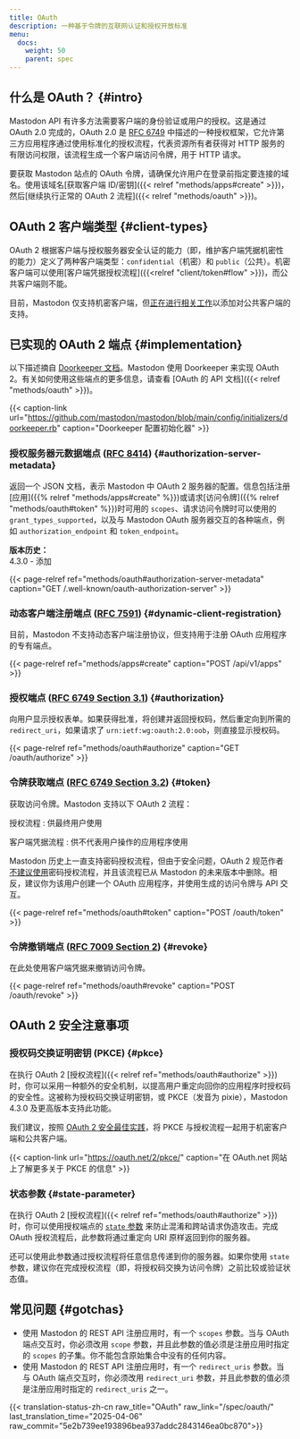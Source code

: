 ```yaml
---
title: OAuth
description: 一种基于令牌的互联网认证和授权开放标准
menu:
  docs:
    weight: 50
    parent: spec
---
```


## 什么是 OAuth？ {#intro}

Mastodon API 有许多方法需要客户端的身份验证或用户的授权。这是通过 OAuth 2.0 完成的，OAuth 2.0 是 [RFC 6749](https://tools.ietf.org/html/rfc6749) 中描述的一种授权框架，它允许第三方应用程序通过使用标准化的授权流程，代表资源所有者获得对 HTTP 服务的有限访问权限，该流程生成一个客户端访问令牌，用于 HTTP 请求。

要获取 Mastodon 站点的 OAuth 令牌，请确保允许用户在登录前指定要连接的域名。使用该域名[获取客户端 ID/密钥]({{< relref "methods/apps#create" >}})，然后[继续执行正常的 OAuth 2 流程]({{< relref "methods/oauth" >}})。

## OAuth 2 客户端类型 {#client-types}

OAuth 2 根据客户端与授权服务器安全认证的能力（即，维护客户端凭据机密性的能力）定义了两种客户端类型：`confidential`（机密）和 `public`（公共）。机密客户端可以使用[客户端凭据授权流程]({{<relref "client/token#flow" >}})，而公共客户端则不能。

目前，Mastodon 仅支持机密客户端，但[正在进行相关工作](https://github.com/mastodon/mastodon/pull/30329)以添加对公共客户端的支持。

## 已实现的 OAuth 2 端点 {#implementation}

以下描述摘自 [Doorkeeper 文档](https://github.com/doorkeeper-gem/doorkeeper/wiki/API-endpoint-descriptions-and-examples)。Mastodon 使用 Doorkeeper 来实现 OAuth 2。有关如何使用这些端点的更多信息，请查看 [OAuth 的 API 文档]({{< relref "methods/oauth" >}})。

{{< caption-link url="https://github.com/mastodon/mastodon/blob/main/config/initializers/doorkeeper.rb" caption="Doorkeeper 配置初始化器" >}}

### 授权服务器元数据端点 ([RFC 8414](https://www.rfc-editor.org/rfc/rfc8414.html)) {#authorization-server-metadata}

返回一个 JSON 文档，表示 Mastodon 中 OAuth 2 服务器的配置。信息包括注册[应用]({{% relref "methods/apps#create" %}})或请求[访问令牌]({{% relref "methods/oauth#token" %}})时可用的 `scopes`、请求访问令牌时可以使用的 `grant_types_supported`，以及与 Mastodon OAuth 服务器交互的各种端点，例如 `authorization_endpoint` 和 `token_endpoint`。

**版本历史：**\
4.3.0 - 添加

{{< page-relref ref="methods/oauth#authorization-server-metadata" caption="GET /.well-known/oauth-authorization-server" >}}

### 动态客户端注册端点 ([RFC 7591](https://www.rfc-editor.org/rfc/rfc7591.html)) {#dynamic-client-registration}

目前，Mastodon 不支持动态客户端注册协议，但支持用于注册 OAuth 应用程序的专有端点。

{{< page-relref ref="methods/apps#create" caption="POST /api/v1/apps" >}}

### 授权端点 ([RFC 6749 Section 3.1](https://www.rfc-editor.org/rfc/rfc6749.html#section-3.1)) {#authorization}

向用户显示授权表单。如果获得批准，将创建并返回授权码，然后重定向到所需的 `redirect_uri`，如果请求了 `urn:ietf:wg:oauth:2.0:oob`，则直接显示授权码。

{{< page-relref ref="methods/oauth#authorize" caption="GET /oauth/authorize" >}}

### 令牌获取端点 ([RFC 6749 Section 3.2](https://www.rfc-editor.org/rfc/rfc6749.html#section-3.2)) {#token}

获取访问令牌。Mastodon 支持以下 OAuth 2 流程：

授权流程
: 供最终用户使用

客户端凭据流程
: 供不代表用户操作的应用程序使用

Mastodon 历史上一直支持密码授权流程，但由于安全问题，OAuth 2 规范作者[不建议使用](https://datatracker.ietf.org/doc/html/draft-ietf-oauth-security-topics#name-resource-owner-password-cre)密码授权流程，并且该流程已从 Mastodon 的未来版本中删除。相反，建议你为该用户创建一个 OAuth 应用程序，并使用生成的访问令牌与 API 交互。

{{< page-relref ref="methods/oauth#token" caption="POST /oauth/token" >}}

### 令牌撤销端点 ([RFC 7009 Section 2](https://www.rfc-editor.org/rfc/rfc7009.html#section-2)) {#revoke}

在此处使用客户端凭据来撤销访问令牌。

{{< page-relref ref="methods/oauth#revoke" caption="POST /oauth/revoke" >}}

## OAuth 2 安全注意事项

### 授权码交换证明密钥 (PKCE) {#pkce}

在执行 OAuth 2 [授权流程]({{< relref ref="methods/oauth#authorize" >}})时，你可以采用一种额外的安全机制，以提高用户重定向回你的应用程序时授权码的安全性。这被称为授权码交换证明密钥，或 PKCE（发音为 pixie），Mastodon 4.3.0 及更高版本支持此功能。

我们建议，按照 [OAuth 2 安全最佳实践](https://www.ietf.org/archive/id/draft-ietf-oauth-security-topics-27.html#name-pkce)，将 PKCE 与授权流程一起用于机密客户端和公共客户端。

{{< caption-link url="https://oauth.net/2/pkce/" caption="在 OAuth.net 网站上了解更多关于 PKCE 的信息" >}}

### 状态参数 {#state-parameter}

在执行 OAuth 2 [授权流程]({{< relref ref="methods/oauth#authorize" >}})时，你可以使用授权端点的 [`state` 参数](https://datatracker.ietf.org/doc/html/rfc6749#section-4.1.1)  来防止混淆和跨站请求伪造攻击。完成 OAuth 授权流程后，此参数将通过重定向 URI 原样返回到你的服务器。

还可以使用此参数通过授权流程将任意信息传递到你的服务器。如果你使用 `state` 参数，建议你在完成授权流程（即，将授权码交换为访问令牌）之前比较或验证状态值。

## 常见问题 {#gotchas}

- 使用 Mastodon 的 REST API 注册应用时，有一个 `scopes` 参数。当与 OAuth 端点交互时，你必须改用 `scope` 参数，并且此参数的值必须是注册应用时指定的 `scopes` 的子集。你不能包含原始集合中没有的任何内容。
- 使用 Mastodon 的 REST API 注册应用时，有一个 `redirect_uris` 参数。当与 OAuth 端点交互时，你必须改用 `redirect_uri` 参数，并且此参数的值必须是注册应用时指定的 `redirect_uris` 之一。

{{< translation-status-zh-cn raw_title="OAuth" raw_link="/spec/oauth/" last_translation_time="2025-04-06" raw_commit="5e2b739ee193896bea937addc2843146ea0bc870">}}
